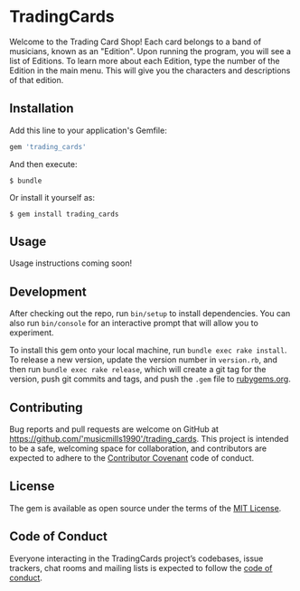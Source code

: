 # TradingCards

Welcome to the Trading Card Shop! Each card belongs to a band of musicians, known as an "Edition". Upon running the program, you will see a list of Editions. To learn more about each Edition, type the number of the Edition in the main menu. This will give you the characters and descriptions of that edition.

## Installation

Add this line to your application's Gemfile:

```ruby
gem 'trading_cards'
```

And then execute:

    $ bundle

Or install it yourself as:

    $ gem install trading_cards

## Usage

Usage instructions coming soon!

## Development

After checking out the repo, run `bin/setup` to install dependencies. You can also run `bin/console` for an interactive prompt that will allow you to experiment.

To install this gem onto your local machine, run `bundle exec rake install`. To release a new version, update the version number in `version.rb`, and then run `bundle exec rake release`, which will create a git tag for the version, push git commits and tags, and push the `.gem` file to [rubygems.org](https://rubygems.org).

## Contributing

Bug reports and pull requests are welcome on GitHub at https://github.com/'musicmills1990'/trading_cards. This project is intended to be a safe, welcoming space for collaboration, and contributors are expected to adhere to the [Contributor Covenant](http://contributor-covenant.org) code of conduct.

## License

The gem is available as open source under the terms of the [MIT License](https://opensource.org/licenses/MIT).

## Code of Conduct

Everyone interacting in the TradingCards project’s codebases, issue trackers, chat rooms and mailing lists is expected to follow the [code of conduct](https://github.com/'musicmills1990'/trading_cards/blob/master/CODE_OF_CONDUCT.md).
